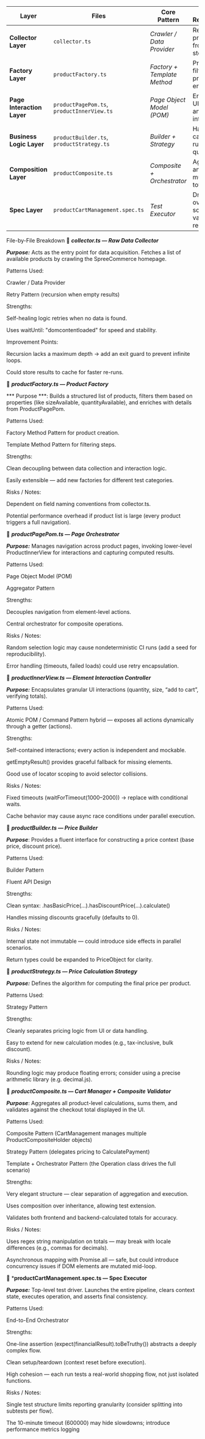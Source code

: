 | Layer                      | Files                                      | Core Pattern                | Primary Responsibility                              |
| -------------------------- | ------------------------------------------ | --------------------------- | --------------------------------------------------- |
| **Collector Layer**        | `collector.ts`                             | *Crawler / Data Provider*   | Retrieves live product data from storefront         |
| **Factory Layer**          | `productFactory.ts`                        | *Factory + Template Method* | Produces filtered sets of product entities          |
| **Page Interaction Layer** | `productPagePom.ts`, `productInnerView.ts` | *Page Object Model (POM)*   | Encapsulates UI navigation and interactions         |
| **Business Logic Layer**   | `productBuilder.ts`, `productStrategy.ts`  | *Builder + Strategy*        | Handles calculation rules (price × quantity)        |
| **Composition Layer**      | `productComposite.ts`                      | *Composite + Orchestrator*  | Aggregates and validates multi-product totals       |
| **Spec Layer**             | `productCartManagement.spec.ts`            | *Test Executor*             | Drives the overall test scenario, validates results |

File-by-File Breakdown
🧱 ***collector.ts — Raw Data Collector***

***Purpose:***
Acts as the entry point for data acquisition.
Fetches a list of available products by crawling the SpreeCommerce homepage.

Patterns Used:

Crawler / Data Provider

Retry Pattern (recursion when empty results)

Strengths:

Self-healing logic retries when no data is found.

Uses waitUntil: "domcontentloaded" for speed and stability.

Improvement Points:

Recursion lacks a maximum depth → add an exit guard to prevent infinite loops.

Could store results to cache for faster re-runs.


🧱 ***productFactory.ts — Product Factory***

*** Purpose ***:
Builds a structured list of products, filters them based on properties (like sizeAvailable, quantityAvailable), and enriches with details from ProductPagePom.

Patterns Used:

Factory Method Pattern for product creation.

Template Method Pattern for filtering steps.

Strengths:

Clean decoupling between data collection and interaction logic.

Easily extensible — add new factories for different test categories.

Risks / Notes:

Dependent on field naming conventions from collector.ts.

Potential performance overhead if product list is large (every product triggers a full navigation).


🧱 ***productPagePom.ts — Page Orchestrator***

***Purpose:***
Manages navigation across product pages, invoking lower-level ProductInnerView for interactions and capturing computed results.

Patterns Used:

Page Object Model (POM)

Aggregator Pattern

Strengths:

Decouples navigation from element-level actions.

Central orchestrator for composite operations.

Risks / Notes:

Random selection logic may cause nondeterministic CI runs (add a seed for reproducibility).

Error handling (timeouts, failed loads) could use retry encapsulation.


🧱 ***productInnerView.ts — Element Interaction Controller***

***Purpose:***
Encapsulates granular UI interactions (quantity, size, “add to cart”, verifying totals).

Patterns Used:

Atomic POM / Command Pattern hybrid — exposes all actions dynamically through a getter (actions).

Strengths:

Self-contained interactions; every action is independent and mockable.

getEmptyResult() provides graceful fallback for missing elements.

Good use of locator scoping to avoid selector collisions.

Risks / Notes:

Fixed timeouts (waitForTimeout(1000–2000)) → replace with conditional waits.

Cache behavior may cause async race conditions under parallel execution.


🧱 ***productBuilder.ts — Price Builder***

***Purpose***:
Provides a fluent interface for constructing a price context (base price, discount price).

Patterns Used:

Builder Pattern

Fluent API Design

Strengths:

Clean syntax: .hasBasicPrice(...).hasDiscountPrice(...).calculate()

Handles missing discounts gracefully (defaults to 0).

Risks / Notes:

Internal state not immutable — could introduce side effects in parallel scenarios.

Return types could be expanded to PriceObject for clarity.


🧱 ***productStrategy.ts — Price Calculation Strategy***

***Purpose:***
Defines the algorithm for computing the final price per product.

Patterns Used:

Strategy Pattern

Strengths:

Cleanly separates pricing logic from UI or data handling.

Easy to extend for new calculation modes (e.g., tax-inclusive, bulk discount).

Risks / Notes:

Rounding logic may produce floating errors; consider using a precise arithmetic library (e.g. decimal.js).


🧱 ***productComposite.ts — Cart Manager + Composite Validator***

***Purpose***:
Aggregates all product-level calculations, sums them, and validates against the checkout total displayed in the UI.

Patterns Used:

Composite Pattern (CartManagement manages multiple ProductCompositeHolder objects)

Strategy Pattern (delegates pricing to CalculatePayment)

Template + Orchestrator Pattern (the Operation class drives the full scenario)

Strengths:

Very elegant structure — clear separation of aggregation and execution.

Uses composition over inheritance, allowing test extension.

Validates both frontend and backend-calculated totals for accuracy.

Risks / Notes:

Uses regex string manipulation on totals — may break with locale differences (e.g., commas for decimals).

Asynchronous mapping with Promise.all — safe, but could introduce concurrency issues if DOM elements are mutated mid-loop.


🧱 ***productCartManagement.spec.ts — Spec Executor**

***Purpose:***
Top-level test driver. Launches the entire pipeline, clears context state, executes operation, and asserts final consistency.

Patterns Used:

End-to-End Orchestrator

Strengths:

One-line assertion (expect(financialResult).toBeTruthy()) abstracts a deeply complex flow.

Clean setup/teardown (context reset before execution).

High cohesion — each run tests a real-world shopping flow, not just isolated functions.

Risks / Notes:

Single test structure limits reporting granularity (consider splitting into subtests per flow).

The 10-minute timeout (600000) may hide slowdowns; introduce performance metrics logging